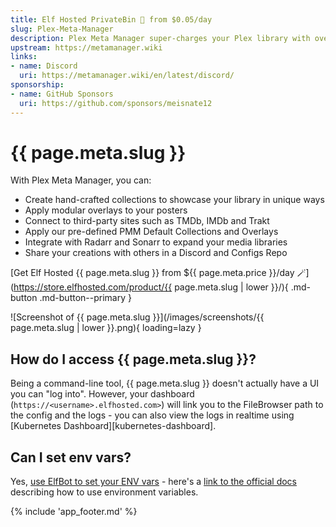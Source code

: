 ```yaml
---
title: Elf Hosted PrivateBin 🧝 from $0.05/day
slug: Plex-Meta-Manager
description: Plex Meta Manager super-charges your Plex library with overlays, collections, and more!
upstream: https://metamanager.wiki
links:
- name: Discord
  uri: https://metamanager.wiki/en/latest/discord/
sponsorship:
- name: GitHub Sponsors
  uri: https://github.com/sponsors/meisnate12
---
```


# {{ page.meta.slug }}

With Plex Meta Manager, you can:

* Create hand-crafted collections to showcase your library in unique ways
* Apply modular overlays to your posters
* Connect to third-party sites such as TMDb, IMDb and Trakt
* Apply our pre-defined PMM Default Collections and Overlays
* Integrate with Radarr and Sonarr to expand your media libraries
* Share your creations with others in a Discord and Configs Repo

[Get Elf Hosted {{ page.meta.slug }} from ${{ page.meta.price }}/day :magic_wand:](https://store.elfhosted.com/product/{{ page.meta.slug | lower }}/){ .md-button .md-button--primary }

![Screenshot of {{ page.meta.slug }}](/images/screenshots/{{ page.meta.slug | lower }}.png){ loading=lazy }

## How do I access {{ page.meta.slug }}?

Being a command-line tool, {{ page.meta.slug }} doesn't actually have a UI you can "log into". However, your dashboard (`https://<username>.elfhosted.com>`) will link you to the FileBrowser path to the config and the logs - you can also view the logs in realtime using [Kubernetes Dashboard][kubernetes-dashboard].

## Can I set env vars?

Yes, [use ElfBot to set your ENV vars](/app/elfbot/#how-to-set-an-env-var-for-an-app) - here's a [link to the official docs](https://metamanager.wiki/en/latest/pmm/environmental/) describing how to use environment variables.

{% include 'app_footer.md' %}